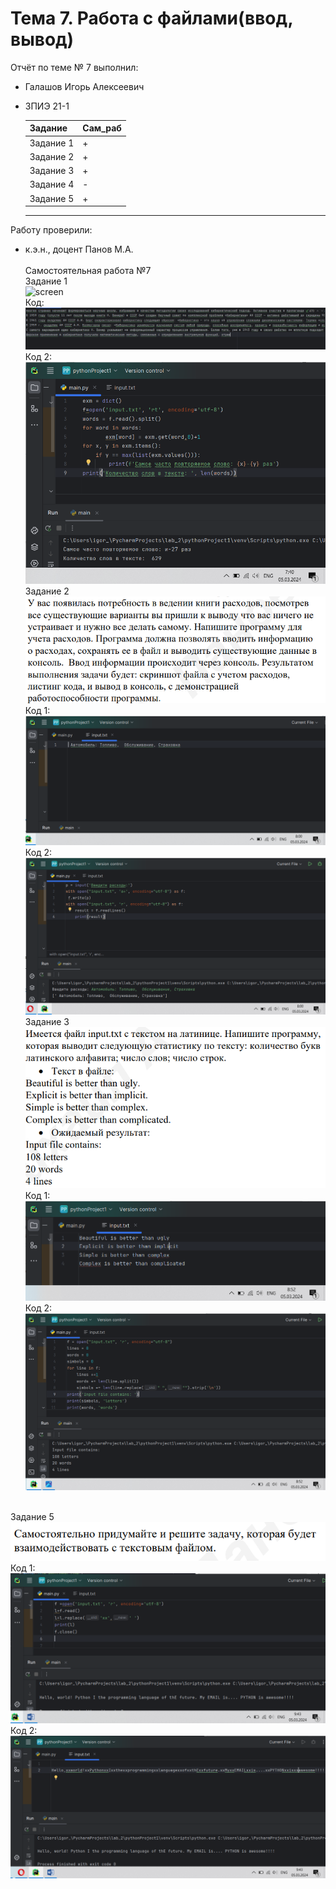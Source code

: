 # Тема 7. Работа с файлами(ввод, вывод)
Отчёт по теме № 7 выполнил:
- Галашов Игорь Алексеевич
- ЗПИЭ 21-1
  
	|Задание  |Сам_раб|
  |-------   |-------|
  |Задание 1 |+      |
  |Задание 2 |+      |
  |Задание 3 |+      |
  |Задание 4 |-      |
  |Задание 5 |+      |
  --------------------
  
Работу проверили:
- к.э.н., доцент Панов М.А.
\
\
Самостоятельная работа №7\
Задание  1\
![screen](https://github.com/IgorGalashov/Pr_in/blob/main/screen/s3/S6/С1.PNG)
\
Код:
\
![screen](https://github.com/IgorGalashov/Pr_in/blob/main/screen/s3/S6/7.1.PNG)
\
Код 2:
\
![screen](https://github.com/IgorGalashov/Pr_in/blob/main/screen/s3/S6/7.%201.2.PNG)
\
Задание  2\
![screen](https://github.com/IgorGalashov/Pr_in/blob/main/screen/s3/S6/z2.PNG)
\
Код 1:
\
![screen](https://github.com/IgorGalashov/Pr_in/blob/main/screen/s3/S6/7.%202.PNG)
\
Код 2:
\
![screen](https://github.com/IgorGalashov/Pr_in/blob/main/screen/s3/S6/7.%202.3.PNG)
\
Задание 3\
![screen](https://github.com/IgorGalashov/Pr_in/blob/main/screen/s3/S6/z3.PNG)
\
Код 1:
\
![screen](https://github.com/IgorGalashov/Pr_in/blob/main/screen/s3/S6/7.%203.PNG)
\
Код 2:
\
![screen](https://github.com/IgorGalashov/Pr_in/blob/main/screen/s3/S6/7.%203.1.PNG)

\
Задание  5\
![screen](https://github.com/IgorGalashov/Pr_in/blob/main/screen/s3/S6/z5.PNG)
\
Код 1:
\
![screen](https://github.com/IgorGalashov/Pr_in/blob/main/screen/s3/S6/7.%205.PNG)
\
Код 2:
\
![screen](https://github.com/IgorGalashov/Pr_in/blob/main/screen/s3/S6/7.%205.1.PNG)
